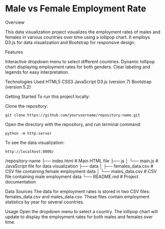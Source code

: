 # Male vs Female Employment Rate

Overview

This data visualization project visualizes the employment rates of males and females in various countries over time using a lollipop chart. It employs D3.js for data visualization and Bootstrap for responsive design.


Features

Interactive dropdown menu to select different countries.
Dynamic lollipop chart displaying employment rates for both genders.
Clear labeling and legends for easy interpretation.


Technologies Used
HTML5
CSS3
JavaScript
D3.js (version 7)
Bootstrap (version 5.2)


Getting Started
To run this project locally:


Clone the repository:
    
    git clone https://github.com/yourusername/repository-name.git



Open the directory with the repository, and run terminal command:
    
    python -m http:server



To see the data visualization:
    
    http://localhost:8000/
    


/repository-name
├── index.html          # Main HTML file
├── js
│   └── main.js        # JavaScript file for data visualization
├── data
│   ├── females_data.csv  # CSV file containing female employment data
│   └── males_data.csv    # CSV file containing male employment data
└── README.md          # Project documentation


Data Sources
The data for employment rates is stored in two CSV files: females_data.csv and males_data.csv. These files contain employment statistics by year for several countries.

Usage
Open the dropdown menu to select a country.
The lollipop chart will update to display the employment rates for both males and females over time.
 
